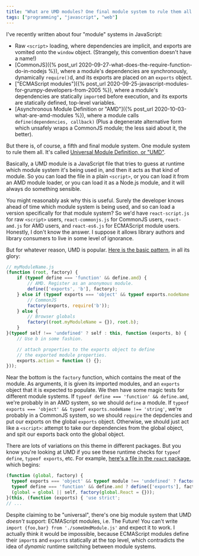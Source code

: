 ```yaml
---
title: "What are UMD modules? One final module system to rule them all (except ES modules which are a different thing)"
tags: ["programming", "javascript", "web"]
---
```


I've recently written about four "module" systems in JavaScript:

* Raw `<script>` loading, where dependencies are implicit, 
  and exports are vomited onto the `window` object.
  (Strangely, this convention doesn't have a name!)
* [CommonJS]({% post_url 2020-09-27-what-does-the-require-function-do-in-nodejs %}),
  where a module's dependencies are synchronously, dynamically `require()`d,
  and its exports are placed on an `exports` object.
* ["ECMAScript modules"]({% post_url 2020-09-25-javascript-modules-for-grumpy-developers-from-2005 %}),
  where a module's dependencies are statically `import`ed before execution,
  and its exports are statically defined, top-level variables.
* [Asynchronous Module Definition or "AMD"]({% post_url 2020-10-03-what-are-amd-modules %}),
  where a module calls `define(dependencies, callback)`
  (Plus a degenerate alternative form which unsafely wraps a CommonJS module;
  the less said about it, the better).

But there is, of course, a fifth and final module system.
One module system to rule them all.
It's called [Universal Module Definition, or "UMD"](https://github.com/umdjs/umd).

Basically, a UMD module is a JavaScript file
that tries to guess at runtime which module system it's being used in,
and then it acts as that kind of module.
So you can load the file in a plain `<script>`,
or you can load it from an AMD module loader,
or you can load it as a Node.js module,
and it will always do something sensible.

You might reasonably ask why this is useful.
Surely the developer knows ahead of time which module system is being used,
and so can load a version specifically for that module system?
So we'd have `react-script.js` for raw `<script>` users, 
`react-commonjs.js` for CommonJS users,
`react-amd.js` for AMD users,
and `react-es6.js` for ECMAScript module users.
Honestly, I don't know the answer.
I suppose it allows library authors and library consumers 
to live in some level of ignorance.

But for whatever reason, UMD is popular.
[Here is the basic pattern](https://github.com/umdjs/umd/blob/master/templates/commonjsStrict.js), 
in all its glory:

```js
// myModuleName.js
(function (root, factory) {
    if (typeof define === 'function' && define.amd) {
        // AMD. Register as an anonymous module.
        define(['exports', 'b'], factory);
    } else if (typeof exports === 'object' && typeof exports.nodeName !== 'string') {
        // CommonJS
        factory(exports, require('b'));
    } else {
        // Browser globals
        factory((root.myModuleName = {}), root.b);
    }
}(typeof self !== 'undefined' ? self : this, function (exports, b) {
    // Use b in some fashion.

    // attach properties to the exports object to define
    // the exported module properties.
    exports.action = function () {};
}));
```

Near the bottom is the `factory` function, which contains the meat of the module.
As arguments,
it is given its imported modules,
and an `exports` object that it is expected to populate.
We then have some magic tests for different module systems.
If `typeof define === 'function' && define.amd`,
we're probably in an AMD system,
so we should `define` a module.
If `typeof exports === 'object' && typeof exports.nodeName !== 'string'`,
we're probably in a CommonJS system,
so we should `require` the depdencies and put our exports on the global `exports` object.
Otherwise, we should just act like a `<script>`:
attempt to take our dependencies from the global object,
and spit our exports back onto the global object.

There are lots of variations on this theme in different packages.
But you know you're looking at UMD 
if you see these runtime checks for `typeof define`, `typeof exports`, etc.
For example, [here's a file in the `react` package](https://unpkg.com/browse/react@16.13.1/umd/react.development.js),
which begins:

```js
(function (global, factory) {
  typeof exports === 'object' && typeof module !== 'undefined' ? factory(exports) :
  typeof define === 'function' && define.amd ? define(['exports'], factory) :
  (global = global || self, factory(global.React = {}));
}(this, (function (exports) { 'use strict';
// ...
```

Despite claiming to be "universal",
there's one big module system that UMD _doesn't_ support:
ECMAScript modules, i.e. The Future!
You can't write `import {foo,bar} from './someUmdModule.js'` and expect it to work.
I actually think it would be impossible,
because ECMAScript modules define their `import`s and `export`s statically at the top level,
which contradicts the idea of _dynamic_ runtime switching between module systems.

